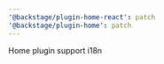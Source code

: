```yaml
---
'@backstage/plugin-home-react': patch
'@backstage/plugin-home': patch
---
```


Home plugin support i18n
